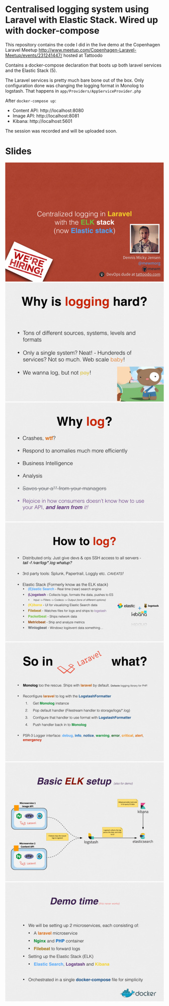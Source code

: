 # Centralised logging system using Laravel with Elastic Stack. Wired up with docker-compose

This repository contains the code I did in the live demo at the Copenhagen Laravel Meetup http://www.meetup.com/Copenhagen-Laravel-Meetup/events/231241447/ hosted at Tattoodo

Contains a docker-compose declaration that boots up both laravel services and the Elastic Stack (5).

The Laravel services is pretty much bare bone out of the box. Only configuration done was changing the logging format in Monolog to logstash. That happens in `app/Providers/AppServiceProvider.php`

After `docker-compose up`:

* Content API: http://localhost:8080
* Image API: http://localhost:8081
* Kibana: http://localhost:5601

The session was recorded and will be uploaded soon.

# Slides

![Slide 0](slides/slide0.jpeg "Slide 0")
![Slide 1](slides/slide1.jpeg "Slide 1")
![Slide 2](slides/slide2.jpeg "Slide 2")
![Slide 3](slides/slide3.jpeg "Slide 3")
![Slide 4](slides/slide4.jpeg "Slide 4")
![Slide 5](slides/slide5.jpeg "Slide 5")
![Slide 6](slides/slide6.jpeg "Slide 6")

